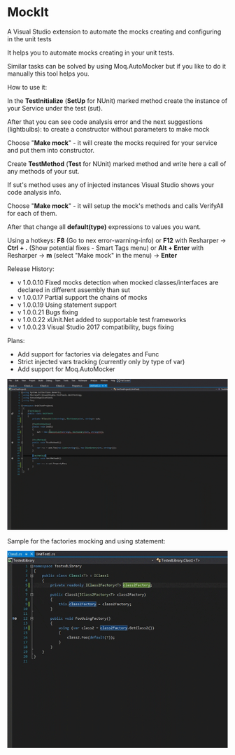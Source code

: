# MockIt
A Visual Studio extension to automate the mocks creating and configuring in the unit tests

It helps you to automate mocks creating in your unit tests.

Similar tasks can be solved by using Moq.AutoMocker but if you like to do it manually this tool helps you.

How to use it:

In the **TestInitialize** (**SetUp** for NUnit) marked method create the instance of your Service under the test (sut).

After that you can see code analysis error and the next suggestions (lightbulbs):
	to create a constructor without parameters
	to make mock
	
Choose "**Make mock**" - it will create the mocks required for your service and put them into constructor.

Create **TestMethod** (**Test** for NUnit) marked method and write here a call of any methods of your sut.

If sut's method uses any of injected instances Visual Studio shows your code analysis info.

Choose "**Make mock**" - it will setup the mock's methods and calls VerifyAll for each of them.

After that change all **default(type)** expressions to values you want.

Using a hotkeys: **F8** (Go to nex error-warning-info) or **F12** with Resharper -> **Ctrl + .** (Show potential fixes - Smart Tags  menu) or **Alt + Enter** with Resharper -> **m** (select "Make mock" in the menu) -> **Enter**
 
Release History:

 * v 1.0.0.10 Fixed mocks detection when mocked classes/interfaces are declared in different assembly than sut
 * v 1.0.0.17 Partial support the chains of mocks
 * v 1.0.0.19 Using statement support
 * v 1.0.0.21 Bugs fixing
 * v 1.0.0.22 xUnit.Net added to supportable test frameworks
 * v 1.0.0.23 Visual Studio 2017 compatibility, bugs fixing

Plans:

 * Add support for factories via delegates and Func<Tresult>
 * Strict injected vars tracking (currently only by type of var)
 * Add support for Moq.AutoMocker
 
![alt tag](https://raw.githubusercontent.com/ycherkes/MockIt/master/MockIto.gif)

Sample for the factories mocking and using statement:

![alt tag](https://raw.githubusercontent.com/ycherkes/MockIt/master/MockItFactories.gif)